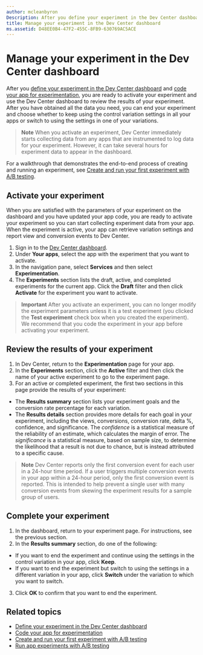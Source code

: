 ```yaml
---
author: mcleanbyron
Description: After you define your experiment in the Dev Center dashboard and code your experiment in your app, you are ready to active your experiment and use the Dev Center dashboard to review the results of your experiment.
title: Manage your experiment in the Dev Center dashboard
ms.assetid: D48EE0B4-47F2-455C-8FB9-630769AC5ACE
---
```


# Manage your experiment in the Dev Center dashboard

After you [define your experiment in the Dev Center dashboard](define-your-experiment-in-the-dev-center-dashboard.md) and [code your app for experimentation](code-your-experiment-in-your-app.md), you are ready to activate your experiment and use the Dev Center dashboard to review the results of your experiment. After you have obtained all the data you need, you can end your experiment and choose whether to keep using the control variation settings in all your apps or switch to using the settings in one of your variations.

> **Note** When you activate an experiment, Dev Center immediately starts collecting data from any apps that are instrumented to log data for your experiment. However, it can take several hours for experiment data to appear in the dashboard.

For a walkthrough that demonstrates the end-to-end process of creating and running an experiment, see [Create and run your first experiment with A/B testing](create-and-run-your-first-experiment-with-a-b-testing.md).

## Activate your experiment

When you are satisfied with the parameters of your experiment on the dashboard and you have updated your app code, you are ready to activate your experiment so you can start collecting experiment data from your app. When the experiment is active, your app can retrieve variation settings and report view and conversion events to Dev Center.

1. Sign in to the [Dev Center dashboard](https://dev.windows.com/overview).
2. Under **Your apps**, select the app with the experiment that you want to activate.
3. In the navigation pane, select **Services** and then select **Experimentation**.
4. The **Experiments** section lists the draft, active, and completed experiments for the current app. Click the **Draft** filter and then click **Activate** for the experiment you want to activate.

> **Important**  After you activate an experiment, you can no longer modify the experiment parameters unless it is a test experiment (you clicked the **Test experiment** check box when you created the experiment). We recommend that you code the experiment in your app before activating your experiment.


## Review the results of your experiment

1. In Dev Center, return to the **Experimentation** page for your app.
2. In the **Experiments** section, click the **Active** filter and then click the name of your active experiment to go to the experiment page.
3. For an active or completed experiment, the first two sections in this page provide the results of your experiment:
  * The **Results summary** section lists your experiment goals and the conversion rate percentage for each variation.
  * The **Results details** section provides more details for each goal in your experiment, including the views, conversions, conversion rate, delta %, confidence, and significance. The *confidence* is a statistical measure of the reliability of an estimate, which calculates the margin of error. The *significance* is a statistical measure, based on sample size, to determine the likelihood that a result is not due to chance, but is instead attributed to a specific cause.

  >**Note** Dev Center reports only the first conversion event for each user in a 24-hour time period. If a user triggers multiple conversion events in your app within a 24-hour period, only the first conversion event is reported. This is intended to help prevent a single user with many conversion events from skewing the experiment results for a sample group of users.


## Complete your experiment

1. In the dashboard, return to your experiment page. For instructions, see the previous section.
2. In the **Results summary** section, do one of the following:
  * If you want to end the experiment and continue using the settings in the control variation in your app, click **Keep**.
  * If you want to end the experiment but switch to using the settings in a different variation in your app, click **Switch** under the variation to which you want to switch.
3. Click **OK** to confirm that you want to end the experiment.


## Related topics

  * [Define your experiment in the Dev Center dashboard](define-your-experiment-in-the-dev-center-dashboard.md)
  * [Code your app for experimentation](code-your-experiment-in-your-app.md)
  * [Create and run your first experiment with A/B testing](create-and-run-your-first-experiment-with-a-b-testing.md)
  * [Run app experiments with A/B testing](run-app-experiments-with-a-b-testing.md)


<!--HONumber=Jun16_HO3-->


